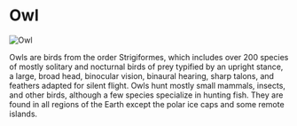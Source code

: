# Owl

![Owl](https://encrypted-tbn0.gstatic.com/images?q=tbn:ANd9GcSwRfMfVySd4BukHQj6m_DUZFpvvbQPZkN5yg&s)

Owls are birds from the order Strigiformes, which includes over 200 species of mostly solitary and nocturnal birds of prey typified by an upright stance, a large, broad head, binocular vision, binaural hearing, sharp talons, and feathers adapted for silent flight. Owls hunt mostly small mammals, insects, and other birds, although a few species specialize in hunting fish. They are found in all regions of the Earth except the polar ice caps and some remote islands.